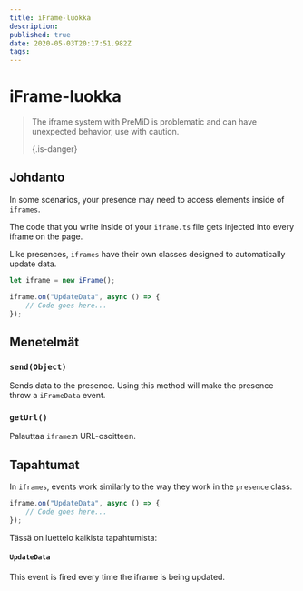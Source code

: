 ```yaml
---
title: iFrame-luokka
description:
published: true
date: 2020-05-03T20:17:51.982Z
tags:
---
```


# iFrame-luokka
> The iframe system with PreMiD is problematic and can have unexpected behavior, use with caution. 
> 
> {.is-danger}

## Johdanto

In some scenarios, your presence may need to access elements inside of `iframes`.

The code that you write inside of your `iframe.ts` file gets injected into every iframe on the page.

Like presences, `iframes` have their own classes designed to automatically update data.

```typescript
let iframe = new iFrame();

iframe.on("UpdateData", async () => {
    // Code goes here...
});
```

## Menetelmät

### `send(Object)`
Sends data to the presence. Using this method will make the presence throw a `iFrameData` event.

### `getUrl()`
Palauttaa `iframe`:n URL-osoitteen.

## Tapahtumat
In `iframes`, events work similarly to the way they work in the `presence` class.

```typescript
iframe.on("UpdateData", async () => {
    // Code goes here...
});
```

Tässä on luettelo kaikista tapahtumista:

#### `UpdateData`

This event is fired every time the iframe is being updated.
